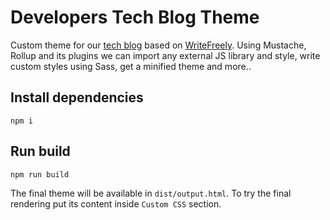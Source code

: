 # Developers Tech Blog Theme

Custom theme for our [tech blog](https://noblogo.org/developers-italia/) based 
on [WriteFreely](https://github.com/writefreely/writefreely).
Using Mustache, Rollup and its plugins we can import any external JS library and
style, write custom styles using Sass, get a minified theme and more..

## Install dependencies

```
npm i
```

## Run build

```
npm run build
```

The final theme will be available in `dist/output.html`. To try the final
rendering put its content inside `Custom CSS` section.
